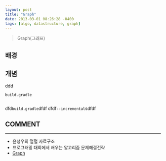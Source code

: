 ```yaml
---
layout: post
title: "Graph"
date: 2013-03-01 08:26:28 -0400
tags: [algo, datastructure, graph]
---
```


> Graph(그래프)

## 배경

## 개념
ddd

`build.gradle`
```

```

dfd`build.gradle`dfdf
dfdf`--incremental`sdfdf

## COMMENT
---
* 윤성우의 열혈 자료구조
* 프로그래밍 대회에서 배우는 알고리즘 문제해결전략
* [Graph]

[Graph]: https://gmlwjd9405.github.io/2018/08/13/data-structure-graph.html
